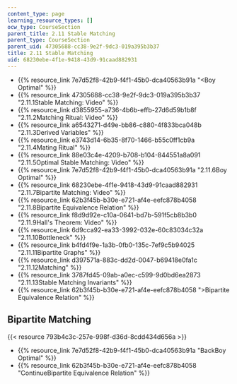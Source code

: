 ```yaml
---
content_type: page
learning_resource_types: []
ocw_type: CourseSection
parent_title: 2.11 Stable Matching
parent_type: CourseSection
parent_uid: 47305688-cc38-9e2f-9dc3-019a395b3b37
title: 2.11 Stable Matching
uid: 68230ebe-4f1e-9418-43d9-91caad882931
---
```


*   {{% resource_link 7e7d52f8-42b9-f4f1-45b0-dca40563b91a "\<Boy Optimal" %}}
*   {{% resource_link 47305688-cc38-9e2f-9dc3-019a395b3b37 "2.11.1Stable Matching: Video" %}}
*   {{% resource_link d3855955-a736-4b6b-effb-27d6d59b1b8f "2.11.2Matching Ritual: Video" %}}
*   {{% resource_link a6543271-d49e-bb86-c880-4f833bca048b "2.11.3Derived Variables" %}}
*   {{% resource_link e3743d14-6b35-8f70-1466-b55c0ff1cb9a "2.11.4Mating Ritual" %}}
*   {{% resource_link 88e03c4e-4209-b708-b104-844551a8a091 "2.11.5Optimal Stable Matching: Video" %}}
*   {{% resource_link 7e7d52f8-42b9-f4f1-45b0-dca40563b91a "2.11.6Boy Optimal" %}}
*   {{% resource_link 68230ebe-4f1e-9418-43d9-91caad882931 "2.11.7Bipartite Matching: Video" %}}
*   {{% resource_link 62b3f45b-b30e-e721-af4e-eefc878b4058 "2.11.8Bipartite Equivalence Relation" %}}
*   {{% resource_link f8d9d92e-c10a-0641-bd7b-591f5cb8b3b0 "2.11.9Hall's Theorem: Video" %}}
*   {{% resource_link 6d9cca92-ea33-3992-032e-60c83034c32a "2.11.10Bottleneck" %}}
*   {{% resource_link b4fd4f9e-1a3b-0fb0-135c-7ef9c5b94025 "2.11.11Bipartite Graphs" %}}
*   {{% resource_link d397571a-883c-dd2d-0047-b69418e0fa1c "2.11.12Matching" %}}
*   {{% resource_link 3787fd45-09ab-a0ec-c599-9d0bd6ea2873 "2.11.13Stable Matching Invariants" %}}
*   {{% resource_link 62b3f45b-b30e-e721-af4e-eefc878b4058 "\>Bipartite Equivalence Relation" %}}

Bipartite Matching
------------------

{{< resource 793b4c3c-257e-998f-d36d-8cdd434d656a >}}

*   {{% resource_link 7e7d52f8-42b9-f4f1-45b0-dca40563b91a "BackBoy Optimal" %}}
*   {{% resource_link 62b3f45b-b30e-e721-af4e-eefc878b4058 "ContinueBipartite Equivalence Relation" %}}